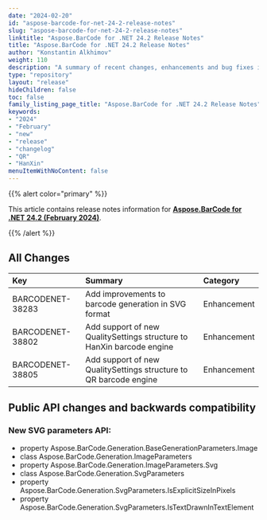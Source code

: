 ```yaml
---
date: "2024-02-20"
id: "aspose-barcode-for-net-24-2-release-notes"
slug: "aspose-barcode-for-net-24-2-release-notes"
linktitle: "Aspose.BarCode for .NET 24.2 Release Notes"
title: "Aspose.BarCode for .NET 24.2 Release Notes"
author: "Konstantin Alkhimov"
weight: 110
description: "A summary of recent changes, enhancements and bug fixes in Aspose.BarCode for .NET 24.2.0 (February 2024) release."
type: "repository"
layout: "release"
hideChildren: false
toc: false
family_listing_page_title: "Aspose.BarCode for .NET 24.2 Release Notes"
keywords:
- "2024"
- "February"
- "new"
- "release"
- "changelog"
- "QR"
- "HanXin"
menuItemWithNoContent: false
---
```


{{% alert color="primary" %}}

This article contains release notes information for [**Aspose.BarCode for .NET 24.2 (February 2024)**](https://releases.aspose.com/barcode/net/new-releases/aspose.barcode-for-.net-24.2/).

{{% /alert %}}
## **All Changes**

|**Key**|**Summary**|**Category**|
| :- | :- | :- |
|BARCODENET-38283|Add improvements to barcode generation in SVG format|Enhancement|
|BARCODENET-38802|Add support of new QualitySettings structure to HanXin barcode engine|Enhancement|
|BARCODENET-38805|Add support of new QualitySettings structure to QR barcode engine|Enhancement|

## Public API changes and backwards compatibility

### New SVG parameters API:

- property Aspose.BarCode.Generation.BaseGenerationParameters.Image
- class Aspose.BarCode.Generation.ImageParameters
- property Aspose.BarCode.Generation.ImageParameters.Svg
- class Aspose.BarCode.Generation.SvgParameters
- property Aspose.BarCode.Generation.SvgParameters.IsExplicitSizeInPixels
- property Aspose.BarCode.Generation.SvgParameters.IsTextDrawnInTextElement
